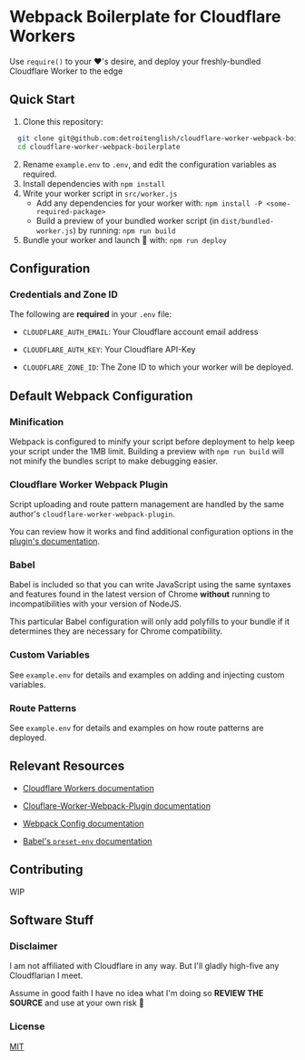 # Webpack Boilerplate for Cloudflare Workers

Use `require()` to your ❤'s desire, and deploy your freshly-bundled Cloudflare Worker to the edge

## Quick Start

1. Clone this repository:
  ````bash
    git clone git@github.com:detroitenglish/cloudflare-worker-webpack-boilerplate.git
    cd cloudflare-worker-webpack-boilerplate
  ````
2. Rename `example.env` to `.env`, and edit the configuration variables as required.
3. Install dependencies with `npm install`
4. Write your worker script in `src/worker.js`
   - Add any dependencies for your worker with: `npm install -P <some-required-package>`
   - Build a preview of your bundled worker script (in `dist/bundled-worker.js`) by running: `npm run build`
5. Bundle your worker and launch 🚀 with: `npm run deploy`

## Configuration

### Credentials and Zone ID

The following are **required** in your `.env` file:

- `CLOUDFLARE_AUTH_EMAIL`: Your Cloudflare account email address

- `CLOUDFLARE_AUTH_KEY`: Your Cloudflare API-Key

- `CLOUDFLARE_ZONE_ID`: The Zone ID to which your worker will be deployed.

## Default Webpack Configuration

### Minification
Webpack is configured to minify your script before deployment to help keep your script under the 1MB limit. Building a preview with `npm run build` will not minify the bundles script to make debugging easier.

### Cloudflare Worker Webpack Plugin
Script uploading and route pattern management are handled by the same author's `cloudflare-worker-webpack-plugin`.

You can review how it works and find additional configuration options in the [plugin's documentation](https://github.com/detroitenglish/cloudflare-worker-webpack-plugin).

### Babel

Babel is included so that you can write JavaScript using the same syntaxes and features found in the latest version of Chrome **without** running to incompatibilities with your version of NodeJS.

This particular Babel configuration will only add polyfills to your bundle if it determines they are necessary for Chrome compatibility.

### Custom Variables

See `example.env` for details and examples on adding and injecting custom variables.

### Route Patterns

See `example.env` for details and examples on how route patterns are deployed.

## Relevant Resources

- [Cloudflare Workers documentation](https://developers.cloudflare.com/workers/)

- [Clouflare-Worker-Webpack-Plugin documentation](https://github.com/detroitenglish/cloudflare-worker-webpack-plugin)

- [Webpack Config documentation](https://webpack.js.org/configuration/)

- [Babel's `preset-env` documentation](https://babeljs.io/docs/en/next/babel-preset-env.html)

## Contributing

WIP

## Software Stuff

### Disclaimer
I am not affiliated with Cloudflare in any way. But I'll gladly high-five any Cloudflarian I meet.

Assume in good faith I have no idea what I'm doing so **REVIEW THE SOURCE** and use at your own risk 🙈

### License
[MIT](./LICENSE)
